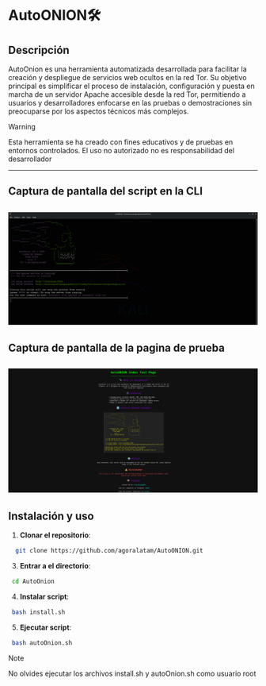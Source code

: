 # AutoONION🛠️  

## Descripción  
AutoOnion es una herramienta automatizada desarrollada para facilitar la creación y despliegue de servicios web ocultos en la red Tor. Su objetivo principal es simplificar el proceso de instalación, configuración y puesta en marcha de un servidor Apache accesible desde la red Tor, permitiendo a usuarios y desarrolladores enfocarse en las pruebas o demostraciones sin preocuparse por los aspectos técnicos más complejos.

>[!WARNING]
>Esta herramienta se ha creado con fines educativos y de pruebas en entornos controlados. El uso no autorizado no es responsabilidad del desarrollador

---
## Captura de pantalla del script en la CLI
![Captura de pantalla](https://raw.githubusercontent.com/agoralatam/AutoONION/refs/heads/main/media/img2.png)
---

## Captura de pantalla de la pagina de prueba
![Pagina de prueba](https://raw.githubusercontent.com/agoralatam/AutoONION/refs/heads/main/media/img4.png)
---

## Instalación y uso
1. **Clonar el repositorio**:
  ```bash
    git clone https://github.com/agoralatam/AutoONION.git
  ```
3. **Entrar a el directorio**:
  ```bash 
   cd AutoOnion
  ```
4.  **Instalar script**:
  ```bash 
   bash install.sh
  ```
5.  **Ejecutar script**:
  ```bash 
   bash autoOnion.sh
  ```
>[!NOTE]
>No olvides ejecutar los archivos install.sh y autoOnion.sh como usuario root
